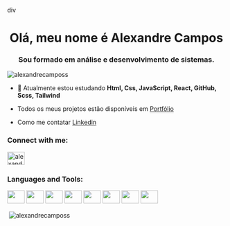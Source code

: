div<h1 align="center">Olá, meu nome é Alexandre Campos</h1>

<h3 align="center">Sou formado em análise e desenvolvimento de sistemas.</h3>

<p align="left"> <img src="https://komarev.com/ghpvc/?username=alexandrecamposs&label=Profile%20views&color=0e75b6&style=flat" alt="alexandrecamposs" /> </p>

- 🌱 Atualmente estou estudando **Html, Css, JavaScript, React, GitHub, Scss, Tailwind**

- Todos os meus projetos estão disponíveis em [Portfólio](https://alecamposs.vercel.app/)

- Como me contatar [Linkedin](https://www.linkedin.com/in/alexandre-camposs-496627114/)

<h3 align="left">Connect with me:</h3>
<p align="left">
<a href="https://linkedin.com/in/alexandre-moura-de-campos-496627114" target="blank"><img align="center" src="https://raw.githubusercontent.com/rahuldkjain/github-profile-readme-generator/master/src/images/icons/Social/linked-in-alt.svg" alt="alexandre-moura-de-campos-496627114" height="30" width="40" /></a>
</p>

<h3 align="left">Languages and Tools:</h3>
<div>
<img height="30" width="40" src="https://cdn.jsdelivr.net/gh/devicons/devicon/icons/html5/html5-original.svg" />         
<img height="30" width="40" src="https://cdn.jsdelivr.net/gh/devicons/devicon/icons/css3/css3-original-wordmark.svg" />
<img height="30" width="40" src="https://cdn.jsdelivr.net/gh/devicons/devicon/icons/javascript/javascript-original.svg" />
<img height="30" width="40" src="https://cdn.jsdelivr.net/gh/devicons/devicon/icons/react/react-original-wordmark.svg" />
<img height="30" width="40"  src="https://cdn.jsdelivr.net/gh/devicons/devicon/icons/typescript/typescript-original.svg" />          
<img height="30" width="40" src="https://cdn.jsdelivr.net/gh/devicons/devicon/icons/sass/sass-original.svg" />
<img height="30" width="40" src="https://cdn.jsdelivr.net/gh/devicons/devicon/icons/tailwindcss/tailwindcss-plain.svg" />        
<img height="30" width="40" src="https://cdn.jsdelivr.net/gh/devicons/devicon/icons/github/github-original.svg" />
          
          
          
          
<br>

 </div>

<p>&nbsp;<img align="center" src="https://github-readme-stats.vercel.app/api?username=alexandrecamposs&show_icons=true&locale=en" alt="alexandrecamposs" /></p>
